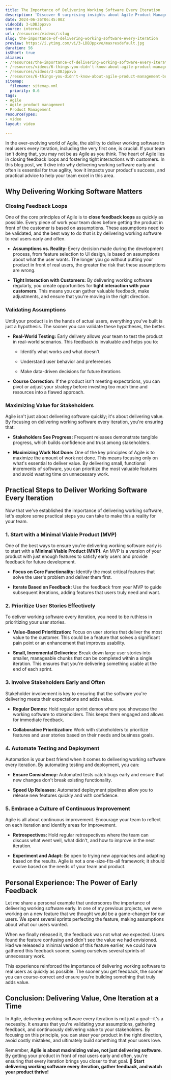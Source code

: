 ```yaml
---
title: The Importance of Delivering Working Software Every Iteration
description: 'Discover 6 surprising insights about Agile Product Management that can transform your approach! Watch now for essential tips. #agile #productmanagement'
date: 2024-06-26T06:45:00Z
videoId: 3-LDBJppxvo
source: internal
url: /resources/videos/:slug
slug: the-importance-of-delivering-working-software-every-iteration
preview: https://i.ytimg.com/vi/3-LDBJppxvo/maxresdefault.jpg
duration: 56
isShort: true
aliases:
- /resources/the-importance-of-delivering-working-software-every-iteration
- /resources/videos/6-things-you-didn't-know-about-agile-product-management-but-really-should-part-1
- /resources/videos/3-LDBJppxvo
- /resources/6-things-you-didn't-know-about-agile-product-management-but-really-should-part-1
sitemap:
  filename: sitemap.xml
  priority: 0.6
tags:
- Agile
- Agile product management
- Product Management
resourceTypes:
- video
layout: video

---
```

In the ever-evolving world of Agile, the ability to deliver working software to real users every iteration, including the very first one, is crucial. If your team isn't doing that, you may not be as Agile as you think. The heart of Agile lies in closing feedback loops and fostering tight interactions with customers. In this blog post, we'll dive into why delivering working software early and often is essential for true agility, how it impacts your product's success, and practical advice to help your team excel in this area.

## **Why Delivering Working Software Matters**

### **Closing Feedback Loops**

One of the core principles of Agile is to **close feedback loops** as quickly as possible. Every piece of work your team does before getting the product in front of the customer is based on assumptions. These assumptions need to be validated, and the best way to do that is by delivering working software to real users early and often.

- **Assumptions vs. Reality:** Every decision made during the development process, from feature selection to UI design, is based on assumptions about what the user wants. The longer you go without putting your product in front of real users, the greater the risk that these assumptions are wrong.

- **Tight Interaction with Customers:** By delivering working software regularly, you create opportunities for **tight interaction with your customers**. This means you can gather valuable feedback, make adjustments, and ensure that you're moving in the right direction.

### **Validating Assumptions**

Until your product is in the hands of actual users, everything you've built is just a hypothesis. The sooner you can validate these hypotheses, the better.

- **Real-World Testing:** Early delivery allows your team to test the product in real-world scenarios. This feedback is invaluable and helps you to:
    - Identify what works and what doesn't
    
    - Understand user behavior and preferences
    
    - Make data-driven decisions for future iterations

- **Course Correction:** If the product isn't meeting expectations, you can pivot or adjust your strategy before investing too much time and resources into a flawed approach.

### **Maximizing Value for Stakeholders**

Agile isn't just about delivering software quickly; it's about delivering value. By focusing on delivering working software every iteration, you're ensuring that:

- **Stakeholders See Progress:** Frequent releases demonstrate tangible progress, which builds confidence and trust among stakeholders.

- **Maximizing Work Not Done:** One of the key principles of Agile is to maximize the amount of work not done. This means focusing only on what's essential to deliver value. By delivering small, functional increments of software, you can prioritize the most valuable features and avoid wasting time on unnecessary work.

## **Practical Steps to Deliver Working Software Every Iteration**

Now that we've established the importance of delivering working software, let's explore some practical steps you can take to make this a reality for your team.

### **1\. Start with a Minimal Viable Product (MVP)**

One of the best ways to ensure you're delivering working software early is to start with a **Minimal Viable Product (MVP)**. An MVP is a version of your product with just enough features to satisfy early users and provide feedback for future development.

- **Focus on Core Functionality:** Identify the most critical features that solve the user's problem and deliver them first.

- **Iterate Based on Feedback:** Use the feedback from your MVP to guide subsequent iterations, adding features that users truly need and want.

### **2\. Prioritize User Stories Effectively**

To deliver working software every iteration, you need to be ruthless in prioritizing your user stories.

- **Value-Based Prioritization:** Focus on user stories that deliver the most value to the customer. This could be a feature that solves a significant pain point or an enhancement that improves usability.

- **Small, Incremental Deliveries:** Break down large user stories into smaller, manageable chunks that can be completed within a single iteration. This ensures that you're delivering something usable at the end of each sprint.

### **3\. Involve Stakeholders Early and Often**

Stakeholder involvement is key to ensuring that the software you're delivering meets their expectations and adds value.

- **Regular Demos:** Hold regular sprint demos where you showcase the working software to stakeholders. This keeps them engaged and allows for immediate feedback.

- **Collaborative Prioritization:** Work with stakeholders to prioritize features and user stories based on their needs and business goals.

### **4\. Automate Testing and Deployment**

Automation is your best friend when it comes to delivering working software every iteration. By automating testing and deployment, you can:

- **Ensure Consistency:** Automated tests catch bugs early and ensure that new changes don't break existing functionality.

- **Speed Up Releases:** Automated deployment pipelines allow you to release new features quickly and with confidence.

### **5\. Embrace a Culture of Continuous Improvement**

Agile is all about continuous improvement. Encourage your team to reflect on each iteration and identify areas for improvement.

- **Retrospectives:** Hold regular retrospectives where the team can discuss what went well, what didn't, and how to improve in the next iteration.

- **Experiment and Adapt:** Be open to trying new approaches and adapting based on the results. Agile is not a one-size-fits-all framework; it should evolve based on the needs of your team and product.

## **Personal Experience: The Power of Early Feedback**

Let me share a personal example that underscores the importance of delivering working software early. In one of my previous projects, we were working on a new feature that we thought would be a game-changer for our users. We spent several sprints perfecting the feature, making assumptions about what our users wanted.

When we finally released it, the feedback was not what we expected. Users found the feature confusing and didn't see the value we had envisioned. Had we released a minimal version of this feature earlier, we could have gathered this feedback sooner, saving ourselves several sprints of unnecessary work.

This experience reinforced the importance of delivering working software to real users as quickly as possible. The sooner you get feedback, the sooner you can course-correct and ensure you're building something that truly adds value.

## **Conclusion: Delivering Value, One Iteration at a Time**

In Agile, delivering working software every iteration is not just a goal—it's a necessity. It ensures that you're validating your assumptions, gathering feedback, and continuously delivering value to your stakeholders. By focusing on this principle, you can steer your product in the right direction, avoid costly mistakes, and ultimately build something that your users love.

Remember, **Agile is about maximizing value, not just delivering software**. By getting your product in front of real users early and often, you're ensuring that every iteration brings you closer to that goal. 🚀 **Start delivering working software every iteration, gather feedback, and watch your product thrive!**
